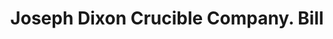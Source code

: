 ---
doi: 10.7916/D8F4915H
date_other: '1880'
date_other_textual: 1880-1889
form: printed ephemera
genre:
- Invoices
name:
- Joseph Dixon Crucible Company
object_in_context_url: https://biggert.cul.columbia.edu/items/view/ave_biggert_00801
subject_hierarchical_geographic:
- Jersey City, New Jersey, United States
subject_name:
- Joseph Dixon Crucible Company
title: Joseph Dixon Crucible Company. Bill
sort_title: Joseph Dixon Crucible Company. Bill
call_number: ave_biggert_00801
coordinates:
- 40.714,-74.071
pid: ave_biggert_00801
identifiers: ave_biggert_00801
permalink: /biggert/ave_biggert_00801/
layout: iiif-image-page
---